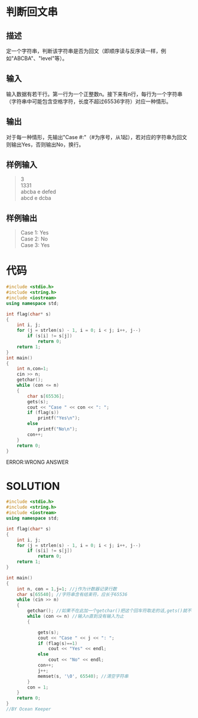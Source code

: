 判断回文串
===================================================

描述
---------------------------------

定一个字符串，判断该字符串是否为回文（即顺序读与反序读一样，例如"ABCBA"、"level"等）。

输入
---------------------------------

输入数据有若干行。第一行为一个正整数n。接下来有n行，每行为一个字符串（字符串中可能包含空格字符，长度不超过65536字符）对应一种情形。

输出
---------------------------------

对于每一种情形，先输出"Case
\#:"（\#为序号，从1起），若对应的字符串为回文则输出Yes，否则输出No，换行。

样例输入
---------------------------------------------

> 3\
> 1331\
> abcba e defed\
> abcd e dcba

样例输出
---------------------------------------------

> Case 1: Yes\
> Case 2: No\
> Case 3: Yes

代码
=================================

```cpp
#include <stdio.h>
#include <string.h>
#include <iostream>
using namespace std;

int flag(char* s)
{
	int i, j;
	for (j = strlen(s) - 1, i = 0; i < j; i++, j--)
		if (s[i] != s[j])
			return 0;
	return 1;
}
int main()
{
	int n,con=1;
	cin >> n;
	getchar();
	while (con <= n)
	{
		char s[65536];
		gets(s);
		cout << "Case " << con << ": ";
		if (flag(s))
			printf("Yes\n");
		else
			printf("No\n");
		con++;
	}
	return 0;
}
```

ERROR:WRONG ANSWER

SOLUTION
=============================================

```cpp
#include <stdio.h>
#include <string.h>
#include <iostream>
using namespace std;

int flag(char* s)
{
	int i, j;
	for (j = strlen(s) - 1, i = 0; i < j; i++, j--)
		if (s[i] != s[j])
			return 0;
	return 1;
}

int main()
{
	int n, con = 1,j=1; //j作为计数器记录行数
	char s[65540]; //字符串含有结束符，应长于65536
	while (cin >> n)
	{
		getchar(); //如果不在此加一个getchar()把这个回车符取走的话,gets()就不会等待从键盘键入字符,而是会直接取走无用的回车符,从而导致读取有误
		while (con <= n) //输入n直到没有输入为止
		{

			gets(s);
			cout << "Case " << j << ": ";
			if (flag(s)==1)
				cout << "Yes" << endl;
			else
				cout << "No" << endl;
			con++;
			j++;
			memset(s, '\0', 65540); //清空字符串
		}
		con = 1;
	}
	return 0;
}
//BY Ocean Keeper
```